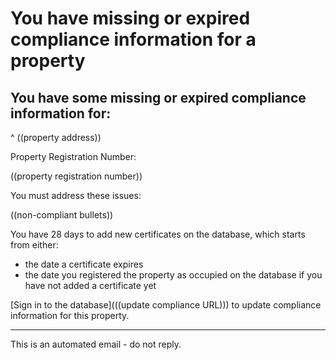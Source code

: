 # You have missing or expired compliance information for a property

## You have some missing or expired compliance information for:
^ ((property address))

Property Registration Number:

((property registration number))

You must address these issues:

((non-compliant bullets))

You have 28 days to add new certificates on the database, which starts from either:
* the date a certificate expires
* the date you registered the property as occupied on the database if you have not added a certificate yet

[Sign in to the database](((update compliance URL))) to update compliance information for this property.

---
This is an automated email - do not reply.